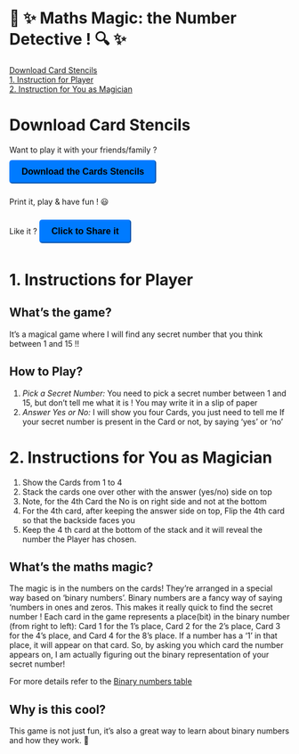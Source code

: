 # 🎩 ✨ Maths Magic: the Number Detective ! 🔍 ✨

[Download Card Stencils](#downloads)<br>
[1. Instruction for Player](#1-instructions-for-player)<br>
[2. Instruction for You as Magician](#2-instructions-for-you-as-magician)<br>

# Download Card Stencils

Want to play it with your friends/family ?<br>
<button onclick="window.location.href='./downloads/1-to-15-number-finder.pdf'" id="share-button">Download the Cards Stencils</button>

<!-- Click to [download the **Cards Stencils**](./downloads/1-to-15-number-finder.pdf)<br> -->

Print it, play & have fun ! 😃 <br>

Like it ? <button id="share-button">Click to Share it</button>


<div style="display: none;">

<style>
  #share-button {
    margin-top: 10px;
    margin-bottom: 10px;
    padding: 10px 20px;
    font-size: 16px;
    font-weight: bold;
    color: black;
    border-radius: 5px;
    background-color: #007bff;
    border-color: #007bff;
  }

#share-button:hover {
background-color: #0069d9;
border-color: #0062cc;
}
</style>

<script>
  const shareButton = document.getElementById("share-button");

shareButton.addEventListener("click", async () => {
try {
await navigator.share({
title: "Maths Magic",
text: "download and play the number detective game",
url: "https://my-ski-projects.github.io/number-detective/",
});
} catch (error) {
console.error("Error sharing:", error);
}
});
</script>

</div>


# 1. Instructions for Player

## What’s the game?

It’s a magical game where I will find any secret number that you think between 1 and 15 !!

## How to Play?

1. _Pick a Secret Number:_ You need to pick a secret number between 1 and 15, but don’t tell me what it is ! You may write it in a slip of paper
2. _Answer Yes or No:_ I will show you four Cards, you just need to tell me If your secret number is present in the Card or not, by saying ‘yes’ or ‘no’

# 2. Instructions for You as Magician

1. Show the Cards from 1 to 4
2. Stack the cards one over other with the answer (yes/no) side on top
3. Note, for the 4th Card the No is on right side and not at the bottom
4. For the 4th card, after keeping the answer side on top, Flip the 4th card so that the backside faces you
5. Keep the 4 th card at the bottom of the stack and it will reveal the number the Player has chosen.

## What’s the maths magic?

The magic is in the numbers on the cards! They’re arranged in a special way based on ‘binary numbers’. Binary numbers are a fancy way of saying ‘numbers in ones and zeros. This makes it really quick to find the secret number !
Each card in the game represents a place(bit) in the binary number (from right to left): Card 1 for the 1’s place, Card 2 for the 2’s place, Card 3 for the 4’s place, and Card 4 for the 8’s place. If a number has a ‘1’ in that place, it will appear on that card. So, by asking you which card the number appears on, I am actually figuring out the binary representation of your secret number!

For more details refer to the [Binary numbers table](./assets/binary.pdf)

## Why is this cool?

This game is not just fun, it’s also a great way to learn about binary numbers and how they work. 🎈
